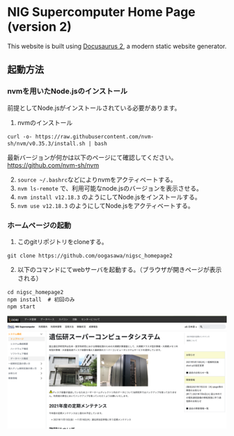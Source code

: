 # NIG Supercomputer Home Page (version 2)

This website is built using [Docusaurus 2](https://docusaurus.io/), a modern static website generator.

## 起動方法


### nvmを用いたNode.jsのインストール

前提としてNode.jsがインストールされている必要があります。

1. nvmのインストール

```
curl -o- https://raw.githubusercontent.com/nvm-sh/nvm/v0.35.3/install.sh | bash
```

最新バージョンが何かは以下のページにて確認してください。https://github.com/nvm-sh/nvm

2. `source ~/.bashrc`などによりnvmをアクティベートする。
3. `nvm ls-remote` で、利用可能なnode.jsのバージョンを表示させる。
4. `nvm install v12.18.3` のようにしてNode.jsをインストールする。
5. `nvm use v12.18.3` のようにしてNode.jsをアクティベートする。

### ホームページの起動

1. このgitリポジトリをcloneする。

```
git clone https://github.com/oogasawa/nigsc_homepage2
```

2. 以下のコマンドにてwebサーバを起動する。（ブラウザが開きページが表示される）

```
cd nigsc_homepage2
npm install  # 初回のみ
npm start
```

![](top_page.png)
